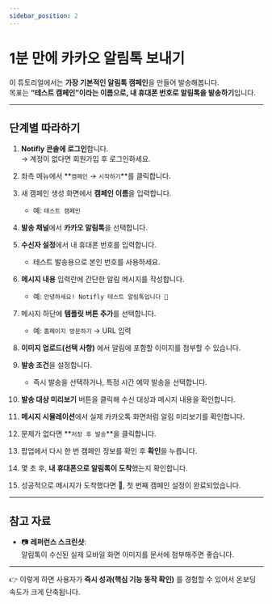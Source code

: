 ```yaml
---
sidebar_position: 2
---
```


# 1분 만에 카카오 알림톡 보내기

이 튜토리얼에서는 **가장 기본적인 알림톡 캠페인**을 만들어 발송해봅니다.  
목표는 **“테스트 캠페인”이라는 이름으로, 내 휴대폰 번호로 알림톡을 발송하기**입니다.  

---

## 단계별 따라하기

1. **Notifly 콘솔에 로그인**합니다.  
   → 계정이 없다면 회원가입 후 로그인하세요.  

2. 좌측 메뉴에서 **`캠페인` → `시작하기`**를 클릭합니다.  

3. 새 캠페인 생성 화면에서 **캠페인 이름**을 입력합니다.  
   - 예: `테스트 캠페인`  

4. **발송 채널**에서 **카카오 알림톡**을 선택합니다.  

5. **수신자 설정**에서 내 휴대폰 번호를 입력합니다.  
   - 테스트 발송용으로 본인 번호를 사용하세요.  

6. **메시지 내용** 입력란에 간단한 알림 메시지를 작성합니다.  
   - 예: `안녕하세요! Notifly 테스트 알림톡입니다 🚀`  

7. 메시지 하단에 **템플릿 버튼 추가**를 선택합니다.  
   - 예: `홈페이지 방문하기` → URL 입력  

8. **이미지 업로드(선택 사항)** 에서 알림에 포함할 이미지를 첨부할 수 있습니다.  

9. **발송 조건**을 설정합니다.  
   - 즉시 발송을 선택하거나, 특정 시간 예약 발송을 선택합니다.  

10. **발송 대상 미리보기** 버튼을 클릭해 수신 대상과 메시지 내용을 확인합니다.  

11. **메시지 시뮬레이션**에서 실제 카카오톡 화면처럼 알림 미리보기를 확인합니다.  

12. 문제가 없다면 **`저장 후 발송`**을 클릭합니다.  

13. 팝업에서 다시 한 번 캠페인 정보를 확인 후 **확인**을 누릅니다.  

14. 몇 초 후, **내 휴대폰으로 알림톡이 도착**했는지 확인합니다.  

15. 성공적으로 메시지가 도착했다면 🎉, 첫 번째 캠페인 설정이 완료되었습니다.  

---

## 참고 자료

- 📷 **레퍼런스 스크린샷**:  
  알림톡이 수신된 실제 모바일 화면 이미지를 문서에 첨부해주면 좋습니다.  

---

👉 이렇게 하면 사용자가 **즉시 성과(핵심 기능 동작 확인)** 를 경험할 수 있어서 온보딩 속도가 크게 단축됩니다.